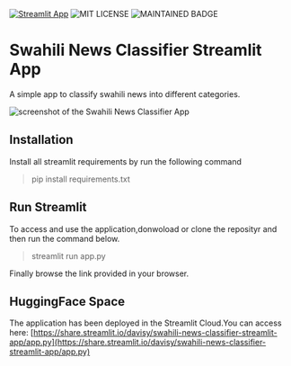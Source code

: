[![Streamlit App](https://static.streamlit.io/badges/streamlit_badge_black_white.svg)](https://share.streamlit.io/yourGitHubName/yourRepo/yourApp/)
![MIT LICENSE](https://badgen.net//badge/license/MIT/green)   ![MAINTAINED BADGE](https://img.shields.io/badge/Maintained%3F-yes-green.svg) 

# Swahili News Classifier Streamlit App
A simple app to classify swahili news into different categories.


<img src="https://i.imgur.com/up3RkMs.png" alt="screenshot of the Swahili News Classifier App" />


## Installation
Install all streamlit requirements by run the following command

> pip install requirements.txt

## Run Streamlit

To access and use the application,donwoload or clone the reposityr and then run the command below.
> streamlit run app.py

Finally browse the link provided in your browser.

## HuggingFace Space

The application has been deployed in the Streamlit Cloud.You can access here: [https://share.streamlit.io/davisy/swahili-news-classifier-streamlit-app/app.py](https://share.streamlit.io/davisy/swahili-news-classifier-streamlit-app/app.py)
